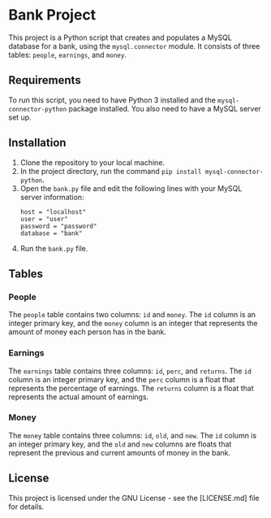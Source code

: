 # Bank Project

This project is a Python script that creates and populates a MySQL database for a bank, using the `mysql.connector` module. It consists of three tables: `people`, `earnings`, and `money`.

## Requirements

To run this script, you need to have Python 3 installed and the `mysql-connector-python` package installed. You also need to have a MySQL server set up.

## Installation

1. Clone the repository to your local machine.
2. In the project directory, run the command `pip install mysql-connector-python`.
3. Open the `bank.py` file and edit the following lines with your MySQL server information:
    ```
    host = "localhost"
    user = "user"
    password = "password"
    database = "bank"
    ```
4. Run the `bank.py` file.

## Tables

### People

The `people` table contains two columns: `id` and `money`. The `id` column is an integer primary key, and the `money` column is an integer that represents the amount of money each person has in the bank.

### Earnings

The `earnings` table contains three columns: `id`, `perc`, and `returns`. The `id` column is an integer primary key, and the `perc` column is a float that represents the percentage of earnings. The `returns` column is a float that represents the actual amount of earnings.

### Money

The `money` table contains three columns: `id`, `old`, and `new`. The `id` column is an integer primary key, and the `old` and `new` columns are floats that represent the previous and current amounts of money in the bank.

## License

This project is licensed under the GNU License - see the [LICENSE.md] file for details.

